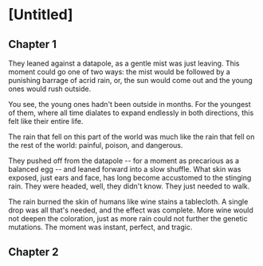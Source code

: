 # [Untitled]

## Chapter 1

They leaned against a datapole, as a gentle mist was just leaving.  This moment could go one of two ways: the mist would be followed by a punishing barrage of acrid rain, or, the sun would come out and the young ones would rush outside.

You see, the young ones hadn't been outside in months.  For the youngest of them, where all time dialates to expand endlessly in both directions, this felt like their entire life.  

The rain that fell on this part of the world was much like the rain that fell on the rest of the world: painful, poison, and dangerous.

They pushed off from the datapole -- for a moment as precarious as a balanced egg -- and leaned forward into a slow shuffle.  What skin was exposed, just ears and face, has long become accustomed to the stinging rain.  They were headed, well, they didn't know.  They just needed to walk.

The rain burned the skin of humans like wine stains a tablecloth.  A single drop was all that's needed, and the effect was complete.  More wine would not deepen the coloration, just as more rain could not further the genetic mutations.  The moment was instant, perfect, and tragic.

## Chapter 2

